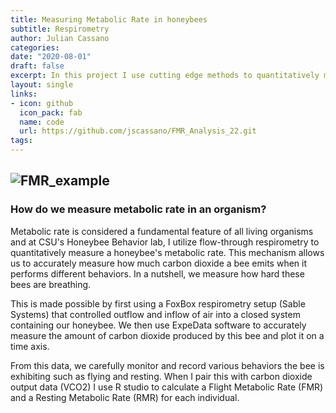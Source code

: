 ```yaml
---
title: Measuring Metabolic Rate in honeybees 
subtitle: Respirometry 
author: Julian Cassano
categories:
date: "2020-08-01"
draft: false
excerpt: In this project I use cutting edge methods to quantitatively measure metabolic rate for honeybee individuals.
layout: single
links:
- icon: github
  icon_pack: fab
  name: code
  url: https://github.com/jscassano/FMR_Analysis_22.git
tags:
---
```

![FMR_example](FRM_example.png)
---

### How do we measure metabolic rate in an organism?

Metabolic rate is considered a fundamental feature of all living organisms and at CSU's Honeybee Behavior lab, I utilize flow-through respirometry to quantitatively measure a honeybee's metabolic rate. This mechanism allows us to accurately measure how much carbon dioxide a bee emits when it performs different behaviors. In a nutshell, we measure how hard these bees are breathing. 

This is made possible by first using a FoxBox respirometry setup (Sable Systems) that controlled outflow and inflow of air into a closed system containing our honeybee. We then use ExpeData software to accurately measure the amount of carbon dioxide produced by this bee and plot it on a time axis. 

From this data, we carefully monitor and record various behaviors the bee is exhibiting such as flying and resting. When I pair this with carbon dioxide output data (VCO2) I use R studio to calculate a Flight Metabolic Rate (FMR) and a Resting Metabolic Rate (RMR) for each individual. 




